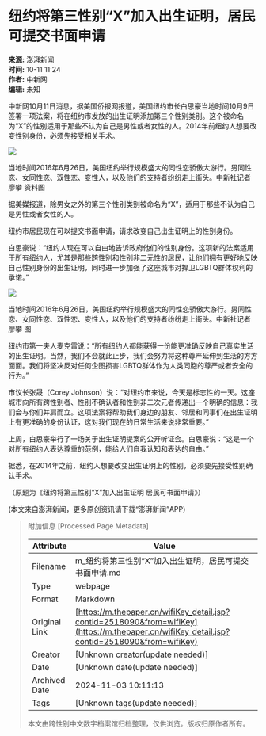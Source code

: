 # 纽约将第三性别“X”加入出生证明，居民可提交书面申请

**来源:** 澎湃新闻  
**时间:** 10-11 11:24  
**作者:** 中新网  
**编辑:** 未知  

中新网10月11日消息，据美国侨报网报道，美国纽约市长白思豪当地时间10月9日签署一项法案，将在纽约市发放的出生证明添加第三个性别类别。这个被命名为“X”的性别适用于那些不认为自己是男性或者女性的人。2014年前纽约人想要改变性别身份，必须先接受相关手术。

![](http://image.thepaper.cn/www/image/11/214/397.jpg)  

当地时间2016年6月26日，美国纽约举行规模盛大的同性恋骄傲大游行。男同性恋、女同性恋、双性恋、变性人，以及他们的支持者纷纷走上街头。中新社记者 廖攀 资料图

据美媒报道，除男女之外的第三个性别类别被命名为“X”，适用于那些不认为自己是男性或者女性的人。

纽约市居民现在可以提交书面申请，请求改变自己出生证明上的性别身份。

白思豪说：“纽约人现在可以自由地告诉政府他们的性别身份。这项新的法案适用于所有纽约人，尤其是那些跨性别和性别非二元性的居民，让他们拥有更好地反映自己性别身份的出生证明，同时进一步加强了这座城市对捍卫LGBTQ群体权利的承诺。”

![](http://image.thepaper.cn/www/image/11/214/398.jpg)  

当地时间2016年6月26日，美国纽约举行规模盛大的同性恋骄傲大游行。男同性恋、女同性恋、双性恋、变性人，以及他们的支持者纷纷走上街头。中新社记者 廖攀 图

纽约市第一夫人麦克雷说：“所有纽约人都能获得一份能更准确反映自己真实生活的出生证明。当然，我们不会就此止步，我们会努力将这种尊严延伸到生活的方方面面。我们将坚决反对任何企图损害LGBTQ群体作为人类同胞的尊严或者安全的行为。”

市议长张晟（Corey Johnson）说：“对纽约市来说，今天是标志性的一天。这座城市向所有跨性别者、性别不确认者和性别非二次元者传递出一个明确的信息：我们会与你们并肩而立。这项法案将帮助我们身边的朋友、邻居和同事们在出生证明上有更准确的身份认证，这对我们现在的日常生活来说非常重要。”

上周，白思豪举行了一场关于出生证明提案的公开听证会。白思豪说：“这是一个对所有纽约人表达尊重的范例，能给人们自我认知和表达的自由。”

据悉，在2014年之前，纽约人想要改变出生证明上的性别，必须要先接受性别确认手术。

（原题为《纽约将第三性别“X”加入出生证明 居民可书面申请》）

(本文来自澎湃新闻，更多原创资讯请下载“澎湃新闻”APP)

> 附加信息 [Processed Page Metadata]
>
> | Attribute       | Value                                  |
> |-----------------|----------------------------------------|
> | Filename        | m_纽约将第三性别“X”加入出生证明，居民可提交书面申请.md                             |
> | Type            | webpage                                 |
> | Format          | Markdown                               |
> | Original Link   | [https://m.thepaper.cn/wifiKey_detail.jsp?contid=2518090&from=wifiKey](https://m.thepaper.cn/wifiKey_detail.jsp?contid=2518090&from=wifiKey)                       |
> | Creator         | [Unknown creator(update needed)]                              |
> | Date            | [Unknown date(update needed)]                                 |
> | Archived Date   | 2024-11-03 10:11:13                             |
> | Tags            | [Unknown tags(update needed)]                                 |
>
> 本文由跨性别中文数字档案馆归档整理，仅供浏览。版权归原作者所有。
>